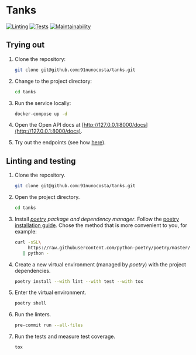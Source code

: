 # Tanks

[![Linting](https://github.com/91nunocosta/tanks/actions/workflows/lint.yml/badge.svg)](https://github.com/91nunocosta/tanks/actions/workflows/lint.yml)
[![Tests](https://github.com/91nunocosta/tanks/actions/workflows/test.yml/badge.svg)](https://github.com/91nunocosta/tanks/actions/workflows/test.yml)
[![Maintainability](https://api.codeclimate.com/v1/badges/edce9d4ddf75589404dc/maintainability)](https://codeclimate.com/github/91nunocosta/tanks/maintainability)

## Trying out

1. Clone the repository:

   ```bash
   git clone git@github.com:91nunocosta/tanks.git
   ```

2. Change to the project directory:

   ```bash
   cd tanks
   ```

3. Run the service locally:

    ```bash
    docker-compose up -d
    ```

4. Open the Open API docs at [http://127.0.0.1:8000/docs](http://127.0.0.1:8000/docs).

5. Try out the endpoints (see how [here](https://fastapi.tiangolo.com/#interactive-api-docs-upgrade)).

## Linting and testing

1. Clone the repository.

   ```bash
   git clone git@github.com:91nunocosta/tanks.git
   ```

2. Open the project directory.

   ```bash
   cd tanks
   ```

3. Install [_poetry_](https://python-poetry.org/) _package and dependency manager_.
Follow the [poetry installation guide](https://python-poetry.org/docs/#installation).
Chose the method that is more convenient to you, for example:

   ```bash
   curl -sSL\
        https://raw.githubusercontent.com/python-poetry/poetry/master/get-poetry.py \
      | python -
   ```

4. Create a new virtual environment (managed by _poetry_) with the project dependencies.

   ```bash
   poetry install --with lint --with test --with tox
   ```

5. Enter the virtual environment.

   ```bash
   poetry shell
   ```

6. Run the linters.

    ```bash
    pre-commit run --all-files
    ```

7. Run the tests and measure test coverage.

    ```bash
    tox
    ```
